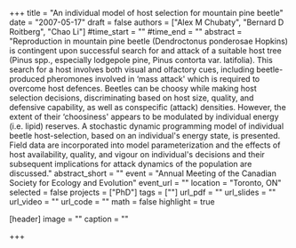 +++
title = "An individual model of host selection for mountain pine beetle"
date = "2007-05-17"
draft = false
authors = ["Alex M Chubaty", "Bernard D Roitberg", "Chao Li"]
#time_start = ""
#time_end = ""
abstract = "Reproduction in mountain pine beetle (Dendroctonus ponderosae Hopkins) is contingent upon successful search for and attack of a suitable host tree (Pinus spp., especially lodgepole pine, Pinus contorta var. latifolia). This search for a host involves both visual and olfactory cues, including beetle-produced pheromones involved in ‘mass attack' which is required to overcome host defences. Beetles can be choosy while making host selection decisions, discriminating based on host size, quality, and defensive capability, as well as conspecific (attack) densities. However, the extent of their ‘choosiness' appears to be modulated by individual energy (i.e. lipid) reserves. A stochastic dynamic programming model of individual beetle host-selection, based on an individual's energy state, is presented. Field data are incorporated into model parameterization and the effects of host availability, quality, and vigour on individual's decisions and their subsequent implications for attack dynamics of the population are discussed."
abstract_short = ""
event = "Annual Meeting of the Canadian Society for Ecology and Evolution"
event_url = ""
location = "Toronto, ON"
selected = false
projects = ["PhD"]
tags = [""]
url_pdf = ""
url_slides = ""
url_video = ""
url_code = ""
math = false
highlight = true

[header]
image = ""
caption = ""

+++
